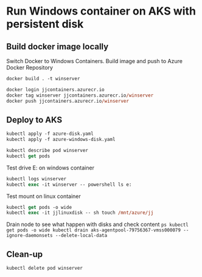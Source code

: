 # Run Windows container on AKS with persistent disk

## Build docker image locally

Switch Docker to Windows Containers. Build image and push to Azure Docker Repository

```ps
docker build . -t winserver

docker login jjcontainers.azurecr.io
docker tag winserver jjcontainers.azurecr.io/winserver
docker push jjcontainers.azurecr.io/winserver
```

## Deploy to AKS

```ps
kubectl apply -f azure-disk.yaml
kubectl apply -f azure-windows-disk.yaml

kubectl describe pod winserver
kubectl get pods
```

Test drive E: on windows container

```ps
kubectl logs winserver
kubectl exec -it winserver -- powershell ls e:
```

Test mount on linux container

```ps
kubectl get pods -o wide
kubectl exec -it jjlinuxdisk -- sh touch /mnt/azure/jj
```

Drain node to see what happen with disks and check content
``ps
kubectl get pods -o wide
kubectl drain aks-agentpool-79756367-vmss000079 --ignore-daemonsets --delete-local-data
``

## Clean-up

```ps
kubectl delete pod winserver
```
